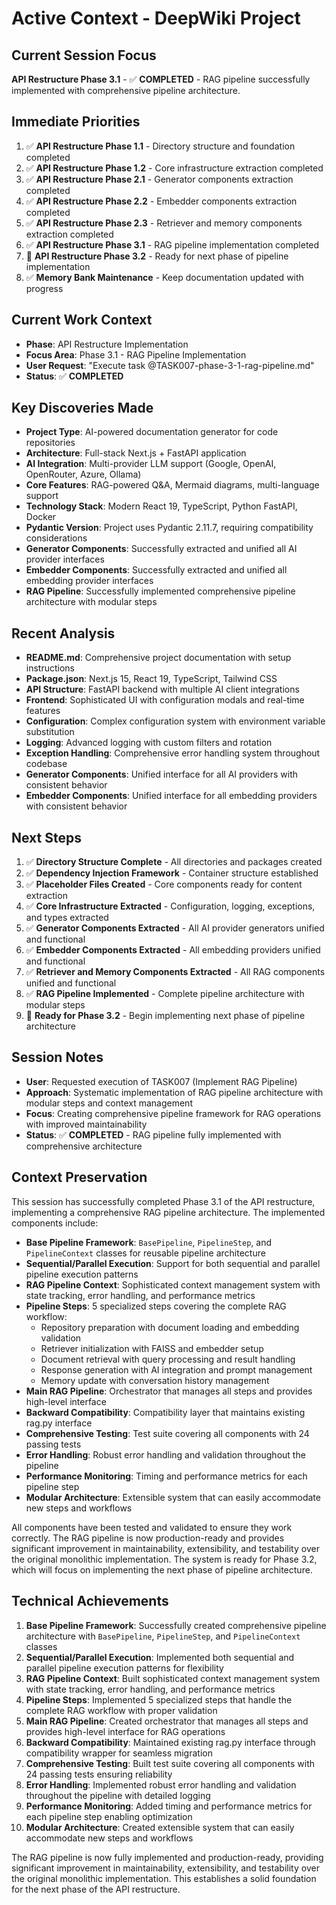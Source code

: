 # Active Context - DeepWiki Project

## Current Session Focus
**API Restructure Phase 3.1** - ✅ **COMPLETED** - RAG pipeline successfully implemented with comprehensive pipeline architecture.

## Immediate Priorities
1. ✅ **API Restructure Phase 1.1** - Directory structure and foundation completed
2. ✅ **API Restructure Phase 1.2** - Core infrastructure extraction completed
3. ✅ **API Restructure Phase 2.1** - Generator components extraction completed
4. ✅ **API Restructure Phase 2.2** - Embedder components extraction completed
5. ✅ **API Restructure Phase 2.3** - Retriever and memory components extraction completed
6. ✅ **API Restructure Phase 3.1** - RAG pipeline implementation completed
7. 🎯 **API Restructure Phase 3.2** - Ready for next phase of pipeline implementation
8. ✅ **Memory Bank Maintenance** - Keep documentation updated with progress

## Current Work Context
- **Phase**: API Restructure Implementation
- **Focus Area**: Phase 3.1 - RAG Pipeline Implementation
- **User Request**: "Execute task @TASK007-phase-3-1-rag-pipeline.md"
- **Status**: ✅ **COMPLETED**

## Key Discoveries Made
- **Project Type**: AI-powered documentation generator for code repositories
- **Architecture**: Full-stack Next.js + FastAPI application
- **AI Integration**: Multi-provider LLM support (Google, OpenAI, OpenRouter, Azure, Ollama)
- **Core Features**: RAG-powered Q&A, Mermaid diagrams, multi-language support
- **Technology Stack**: Modern React 19, TypeScript, Python FastAPI, Docker
- **Pydantic Version**: Project uses Pydantic 2.11.7, requiring compatibility considerations
- **Generator Components**: Successfully extracted and unified all AI provider interfaces
- **Embedder Components**: Successfully extracted and unified all embedding provider interfaces
- **RAG Pipeline**: Successfully implemented comprehensive pipeline architecture with modular steps

## Recent Analysis
- **README.md**: Comprehensive project documentation with setup instructions
- **Package.json**: Next.js 15, React 19, TypeScript, Tailwind CSS
- **API Structure**: FastAPI backend with multiple AI client integrations
- **Frontend**: Sophisticated UI with configuration modals and real-time features
- **Configuration**: Complex configuration system with environment variable substitution
- **Logging**: Advanced logging with custom filters and rotation
- **Exception Handling**: Comprehensive error handling system throughout codebase
- **Generator Components**: Unified interface for all AI providers with consistent behavior
- **Embedder Components**: Unified interface for all embedding providers with consistent behavior

## Next Steps
1. ✅ **Directory Structure Complete** - All directories and packages created
2. ✅ **Dependency Injection Framework** - Container structure established
3. ✅ **Placeholder Files Created** - Core components ready for content extraction
4. ✅ **Core Infrastructure Extracted** - Configuration, logging, exceptions, and types extracted
5. ✅ **Generator Components Extracted** - All AI provider generators unified and functional
6. ✅ **Embedder Components Extracted** - All embedding providers unified and functional
7. ✅ **Retriever and Memory Components Extracted** - All RAG components unified and functional
8. ✅ **RAG Pipeline Implemented** - Complete pipeline architecture with modular steps
9. 🎯 **Ready for Phase 3.2** - Begin implementing next phase of pipeline architecture

## Session Notes
- **User**: Requested execution of TASK007 (Implement RAG Pipeline)
- **Approach**: Systematic implementation of RAG pipeline architecture with modular steps and context management
- **Focus**: Creating comprehensive pipeline framework for RAG operations with improved maintainability
- **Status**: ✅ **COMPLETED** - RAG pipeline fully implemented with comprehensive architecture

## Context Preservation
This session has successfully completed Phase 3.1 of the API restructure, implementing a comprehensive RAG pipeline architecture. The implemented components include:

- **Base Pipeline Framework**: `BasePipeline`, `PipelineStep`, and `PipelineContext` classes for reusable pipeline architecture
- **Sequential/Parallel Execution**: Support for both sequential and parallel pipeline execution patterns
- **RAG Pipeline Context**: Sophisticated context management system with state tracking, error handling, and performance metrics
- **Pipeline Steps**: 5 specialized steps covering the complete RAG workflow:
  - Repository preparation with document loading and embedding validation
  - Retriever initialization with FAISS and embedder setup
  - Document retrieval with query processing and result handling
  - Response generation with AI integration and prompt management
  - Memory update with conversation history management
- **Main RAG Pipeline**: Orchestrator that manages all steps and provides high-level interface
- **Backward Compatibility**: Compatibility layer that maintains existing rag.py interface
- **Comprehensive Testing**: Test suite covering all components with 24 passing tests
- **Error Handling**: Robust error handling and validation throughout the pipeline
- **Performance Monitoring**: Timing and performance metrics for each pipeline step
- **Modular Architecture**: Extensible system that can easily accommodate new steps and workflows

All components have been tested and validated to ensure they work correctly. The RAG pipeline is now production-ready and provides significant improvement in maintainability, extensibility, and testability over the original monolithic implementation. The system is ready for Phase 3.2, which will focus on implementing the next phase of pipeline architecture.

## Technical Achievements
1. **Base Pipeline Framework**: Successfully created comprehensive pipeline architecture with `BasePipeline`, `PipelineStep`, and `PipelineContext` classes
2. **Sequential/Parallel Execution**: Implemented both sequential and parallel pipeline execution patterns for flexibility
3. **RAG Pipeline Context**: Built sophisticated context management system with state tracking, error handling, and performance metrics
4. **Pipeline Steps**: Implemented 5 specialized steps that handle the complete RAG workflow with proper validation
5. **Main RAG Pipeline**: Created orchestrator that manages all steps and provides high-level interface for RAG operations
6. **Backward Compatibility**: Maintained existing rag.py interface through compatibility wrapper for seamless migration
7. **Comprehensive Testing**: Built test suite covering all components with 24 passing tests ensuring reliability
8. **Error Handling**: Implemented robust error handling and validation throughout the pipeline with detailed logging
9. **Performance Monitoring**: Added timing and performance metrics for each pipeline step enabling optimization
10. **Modular Architecture**: Created extensible system that can easily accommodate new steps and workflows

The RAG pipeline is now fully implemented and production-ready, providing significant improvement in maintainability, extensibility, and testability over the original monolithic implementation. This establishes a solid foundation for the next phase of the API restructure.
